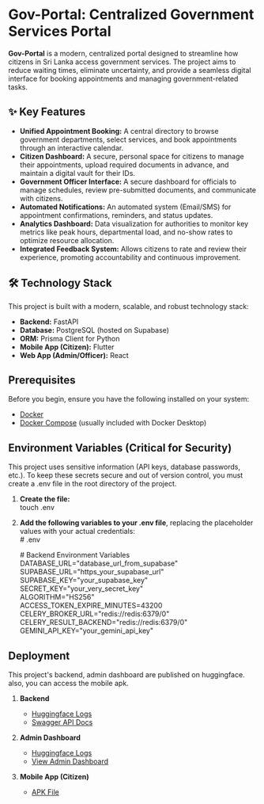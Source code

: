 # **Gov-Portal: Centralized Government Services Portal**

**Gov-Portal** is a modern, centralized portal designed to streamline how citizens in Sri Lanka access government services. The project aims to reduce waiting times, eliminate uncertainty, and provide a seamless digital interface for booking appointments and managing government-related tasks.

## **✨ Key Features**

* **Unified Appointment Booking:** A central directory to browse government departments, select services, and book appointments through an interactive calendar.  
* **Citizen Dashboard:** A secure, personal space for citizens to manage their appointments, upload required documents in advance, and maintain a digital vault for their IDs.  
* **Government Officer Interface:** A secure dashboard for officials to manage schedules, review pre-submitted documents, and communicate with citizens.  
* **Automated Notifications:** An automated system (Email/SMS) for appointment confirmations, reminders, and status updates.  
* **Analytics Dashboard:** Data visualization for authorities to monitor key metrics like peak hours, departmental load, and no-show rates to optimize resource allocation.  
* **Integrated Feedback System:** Allows citizens to rate and review their experience, promoting accountability and continuous improvement.

## **🛠️ Technology Stack**

This project is built with a modern, scalable, and robust technology stack:

* **Backend:** FastAPI  
* **Database:** PostgreSQL (hosted on Supabase)  
* **ORM:** Prisma Client for Python  
* **Mobile App (Citizen):** Flutter
* **Web App (Admin/Officer):** React

## **Prerequisites**

Before you begin, ensure you have the following installed on your system:

* [Docker](https://docs.docker.com/get-docker/)  
* [Docker Compose](https://docs.docker.com/compose/install/) (usually included with Docker Desktop)

## **Environment Variables (Critical for Security)**

This project uses sensitive information (API keys, database passwords, etc.). To keep these secrets secure and out of version control, you must create a .env file in the root directory of the project.

1. **Create the file:**  
   touch .env

2. **Add the following variables to your .env file**, replacing the placeholder values with your actual credentials:  
   \# .env

   \# Backend Environment Variables  
   DATABASE\_URL="database\_url\_from\_supabase"  
   SUPABASE\_URL="https\_your\_supabase\_url"  
   SUPABASE\_KEY="your\_supabase\_key"  
   SECRET\_KEY="your\_very\_secret\_key"  
   ALGORITHM="HS256"  
   ACCESS\_TOKEN\_EXPIRE\_MINUTES=43200  
   CELERY\_BROKER\_URL="redis://redis:6379/0"  
   CELERY\_RESULT\_BACKEND="redis://redis:6379/0"  
   GEMINI\_API\_KEY="your\_gemini\_api\_key"

## **Deployment**

This project's backend, admin dashboard are published on huggingface. also, you can access the mobile apk.

1. **Backend**
   * [Huggingface Logs](https://huggingface.co/spaces/anuhasip/gov-portal-backend?logs=container)
   * [Swagger API Docs](https://anuhasip-gov-portal-backend.hf.space/docs#)

2. **Admin Dashboard**
    * [Huggingface Logs](https://huggingface.co/spaces/anuhasip/gov-portal-admin-dashboard?logs=container)
    * [View Admin Dashboard](https://anuhasip-gov-portal-admin-dashboard.hf.space/)

3. **Mobile App (Citizen)**
    * [APK File](https://google.com)